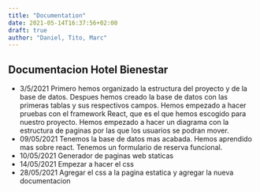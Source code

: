 ```yaml
---
title: "Documentation"
date: 2021-05-14T16:37:56+02:00
draft: true
author: "Daniel, Tito, Marc"
---
```

## Documentacion Hotel Bienestar
- 3/5/2021
Primero hemos organizado la estructura del proyecto y de la base de datos.
Despues hemos creado la base de datos con las primeras tablas y sus respectivos campos.
Hemos empezado a hacer pruebas con el framework React, que es el que hemos escogido para nuestro proyecto.
Hemos empezado a hacer un diagrama con la estructura de paginas por las que los usuarios se podran mover.
- 09/05/2021
Tenemos la base de datos mas acabada.
Hemos aprendido mas sobre react.
Tenemos un formulario de reserva funcional.
- 10/05/2021
Generador de paginas web staticas
- 14/05/2021
Empezar a hacer el css
- 28/05/2021
Agregar el css a la pagina estatica y agregar la nueva documentacion
